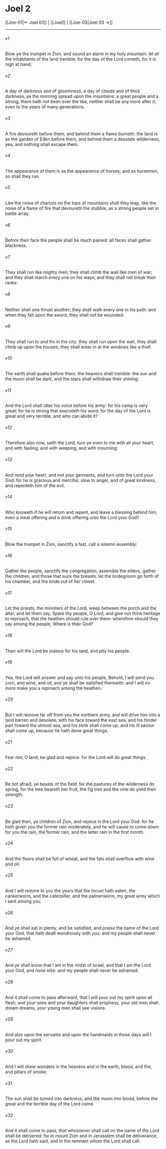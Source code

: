 # Joel 2

[[Joe-01|← Joel 01]] | [[Joel]] | [[Joe-03|Joel 03 →]]
***

###### v1
Blow ye the trumpet in Zion, and sound an alarm in my holy mountain: let all the inhabitants of the land tremble: for the day of the Lord cometh, for it is nigh at hand;
###### v2
A day of darkness and of gloominess, a day of clouds and of thick darkness, as the morning spread upon the mountains: a great people and a strong; there hath not been ever the like, neither shall be any more after it, even to the years of many generations.
###### v3
A fire devoureth before them; and behind them a flame burneth: the land is as the garden of Eden before them, and behind them a desolate wilderness; yea, and nothing shall escape them.
###### v4
The appearance of them is as the appearance of horses; and as horsemen, so shall they run.
###### v5
Like the noise of chariots on the tops of mountains shall they leap, like the noise of a flame of fire that devoureth the stubble, as a strong people set in battle array.
###### v6
Before their face the people shall be much pained: all faces shall gather blackness.
###### v7
They shall run like mighty men; they shall climb the wall like men of war; and they shall march every one on his ways, and they shall not break their ranks:
###### v8
Neither shall one thrust another; they shall walk every one in his path: and when they fall upon the sword, they shall not be wounded.
###### v9
They shall run to and fro in the city; they shall run upon the wall, they shall climb up upon the houses; they shall enter in at the windows like a thief.
###### v10
The earth shall quake before them; the heavens shall tremble: the sun and the moon shall be dark, and the stars shall withdraw their shining:
###### v11
And the Lord shall utter his voice before his army: for his camp is very great: for he is strong that executeth his word: for the day of the Lord is great and very terrible; and who can abide it?
###### v12
Therefore also now, saith the Lord, turn ye even to me with all your heart, and with fasting, and with weeping, and with mourning:
###### v13
And rend your heart, and not your garments, and turn unto the Lord your God: for he is gracious and merciful, slow to anger, and of great kindness, and repenteth him of the evil.
###### v14
Who knoweth if he will return and repent, and leave a blessing behind him; even a meat offering and a drink offering unto the Lord your God?
###### v15
Blow the trumpet in Zion, sanctify a fast, call a solemn assembly:
###### v16
Gather the people, sanctify the congregation, assemble the elders, gather the children, and those that suck the breasts: let the bridegroom go forth of his chamber, and the bride out of her closet.
###### v17
Let the priests, the ministers of the Lord, weep between the porch and the altar, and let them say, Spare thy people, O Lord, and give not thine heritage to reproach, that the heathen should rule over them: wherefore should they say among the people, Where is their God?
###### v18
Then will the Lord be jealous for his land, and pity his people.
###### v19
Yea, the Lord will answer and say unto his people, Behold, I will send you corn, and wine, and oil, and ye shall be satisfied therewith: and I will no more make you a reproach among the heathen:
###### v20
But I will remove far off from you the northern army, and will drive him into a land barren and desolate, with his face toward the east sea, and his hinder part toward the utmost sea, and his stink shall come up, and his ill savour shall come up, because he hath done great things.
###### v21
Fear not, O land; be glad and rejoice: for the Lord will do great things.
###### v22
Be not afraid, ye beasts of the field: for the pastures of the wilderness do spring, for the tree beareth her fruit, the fig tree and the vine do yield their strength.
###### v23
Be glad then, ye children of Zion, and rejoice in the Lord your God: for he hath given you the former rain moderately, and he will cause to come down for you the rain, the former rain, and the latter rain in the first month.
###### v24
And the floors shall be full of wheat, and the fats shall overflow with wine and oil.
###### v25
And I will restore to you the years that the locust hath eaten, the cankerworm, and the caterpiller, and the palmerworm, my great army which I sent among you.
###### v26
And ye shall eat in plenty, and be satisfied, and praise the name of the Lord your God, that hath dealt wondrously with you: and my people shall never be ashamed.
###### v27
And ye shall know that I am in the midst of Israel, and that I am the Lord your God, and none else: and my people shall never be ashamed.
###### v28
And it shall come to pass afterward, that I will pour out my spirit upon all flesh; and your sons and your daughters shall prophesy, your old men shall dream dreams, your young men shall see visions:
###### v29
And also upon the servants and upon the handmaids in those days will I pour out my spirit.
###### v30
And I will shew wonders in the heavens and in the earth, blood, and fire, and pillars of smoke.
###### v31
The sun shall be turned into darkness, and the moon into blood, before the great and the terrible day of the Lord come.
###### v32
And it shall come to pass, that whosoever shall call on the name of the Lord shall be delivered: for in mount Zion and in Jerusalem shall be deliverance, as the Lord hath said, and in the remnant whom the Lord shall call. 
